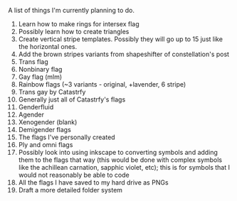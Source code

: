 A list of things I'm currently planning to do.
1. Learn how to make rings for intersex flag
2. Possibly learn how to create triangles
3. Create vertical stripe templates. Possibly they will go up to 15 just like the horizontal ones.
4. Add the brown stripes variants from shapeshifter of constellation's post
5. Trans flag
6. Nonbinary flag
7. Gay flag (mlm)
8. Rainbow flags (~3 variants - original, +lavender, 6 stripe)
9. Trans gay by Catastrfy
10. Generally just all of Catastrfy's flags
11. Genderfluid
12. Agender
13. Xenogender (blank)
14. Demigender flags
15. The flags I've personally created
16. Ply and omni flags
17. Possibly look into using inkscape to converting symbols and adding them to the flags that way (this would be done with complex symbols like the achillean carnation, sapphic violet, etc); this is for symbols that I would not reasonably be able to code
18. All the flags I have saved to my hard drive as PNGs
19. Draft a more detailed folder system
